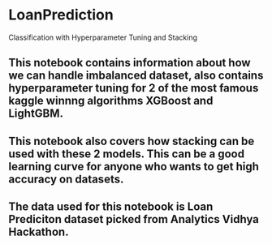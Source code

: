 # LoanPrediction
Classification with Hyperparameter Tuning and Stacking

## This notebook contains information about how we can handle imbalanced dataset, also contains hyperparameter tuning for 2 of the most famous kaggle winnng algorithms XGBoost and LightGBM. 
## This notebook also covers how stacking can be used with these 2 models. This can be a good learning curve for anyone who wants to get high accuracy on datasets.
## The data used for this notebook is Loan Prediciton dataset picked from Analytics Vidhya Hackathon.
